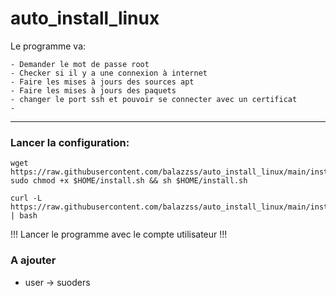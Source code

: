 # auto_install_linux
Le programme va: 
    
    - Demander le mot de passe root
    - Checker si il y a une connexion à internet
    - Faire les mises à jours des sources apt
    - Faire les mises à jours des paquets
    - changer le port ssh et pouvoir se connecter avec un certificat
    - 
------------------------------
### Lancer la configuration: 
    wget https://raw.githubusercontent.com/balazzss/auto_install_linux/main/install.sh
    sudo chmod +x $HOME/install.sh && sh $HOME/install.sh
    
    curl -L https://raw.githubusercontent.com/balazzss/auto_install_linux/main/install.sh | bash
!!! Lancer le programme avec le compte utilisateur !!!


### A ajouter
- user -> suoders
